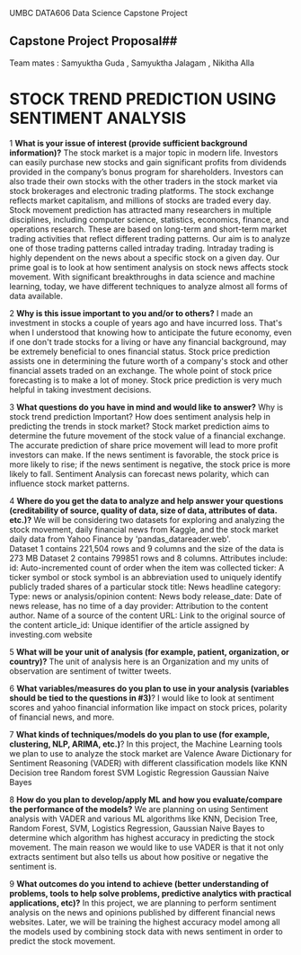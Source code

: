 UMBC DATA606 Data Science Capstone Project
## Capstone Project Proposal##

Team mates : Samyuktha Guda , Samyuktha Jalagam , Nikitha Alla

# STOCK TREND PREDICTION USING SENTIMENT ANALYSIS #
 
1 **What is your issue of interest (provide sufficient background information)?**
The stock market is a major topic in modern life. Investors can easily purchase new stocks and gain significant profits from dividends provided in the company’s bonus program for shareholders. Investors can also trade their own stocks with the other traders in the stock market via stock brokerages and electronic trading platforms. The stock exchange reflects market capitalism, and millions of stocks are traded every day. Stock movement prediction has attracted many researchers in multiple disciplines, including computer science, statistics, economics, finance, and operations research. These are based on long-term and short-term market trading activities that reflect different trading patterns. Our aim is to analyze one of those trading patterns called intraday trading. Intraday trading is highly dependent on the news about a specific stock on a given day. Our prime goal is to look at how sentiment analysis on stock news affects stock movement. With significant breakthroughs in data science and machine learning, today, we have different techniques to analyze almost all forms of data available.

2 **Why is this issue important to you and/or to others?**
I made an investment in stocks a couple of years ago and have incurred loss. That's when I understood that knowing how to anticipate the future economy, even if one don't trade stocks for a living or have any financial background, may be extremely beneficial to ones financial status. Stock price prediction assists one in determining the future worth of a company's stock and other financial assets traded on an exchange. The whole point of stock price forecasting is to make a lot of money. Stock price prediction is very much helpful in taking investment decisions.

3 **What questions do you have in mind and would like to answer?**
Why is stock trend  prediction Important?
How does sentiment analysis help in predicting the trends in stock market?
Stock market prediction aims to determine the future movement of the stock value of a financial exchange. The accurate prediction of share price movement will lead to more profit investors can make. If the news sentiment is favorable, the stock price is more likely to rise; if the news sentiment is negative, the stock price is more likely to fall. Sentiment Analysis can forecast news polarity, which can influence stock market patterns.

4 **Where do you get the data to analyze and help answer your questions (creditability of source, quality of data, size of data, attributes of data. etc.)?**
We will be considering two datasets for exploring and analyzing the stock movement, daily financial news from Kaggle, and the stock market daily data from Yahoo Finance by 'pandas_datareader.web'.  
Dataset 1 contains 221,504 rows and 9 columns and the size of the data is 273 MB
Dataset 2 contains 799851 rows and 8 columns.
Attributes include:
id: Auto-incremented count of order when the item was collected
ticker: A ticker symbol or stock symbol is an abbreviation used to uniquely identify publicly traded shares of a particular stock
title: News headline
category: Type: news or analysis/opinion
content: News body
release_date: Date of news release, has no time of a day
provider: Attribution to the content author. Name of a source of the content
URL: Link to the original source of the content
article_id: Unique identifier of the article assigned by investing.com website

5 **What will be your unit of analysis (for example, patient, organization, or country)?**
The unit of analysis here is an Organization and my units of observation are sentiment of twitter tweets.

6 **What variables/measures do you plan to use in your analysis (variables should be tied to the questions in #3)**?
I would like to look at sentiment scores and yahoo financial information like impact on stock prices, polarity of financial news, and more.

7 **What kinds of techniques/models do you plan to use (for example, clustering, NLP, ARIMA, etc.)**?
In this project, the Machine Learning tools we plan to use to analyze the stock market are Valence Aware Dictionary for Sentiment Reasoning (VADER) with different classification models like
KNN
Decision tree
Random forest 
SVM
Logistic Regression 
Gaussian Naive Bayes

8 **How do you plan to develop/apply ML and how you evaluate/compare the performance of the models?**
We are planning on using Sentiment analysis with VADER  and various ML  algorithms like KNN, Decision Tree, Random Forest, SVM, Logistics Regression, Gaussian Naive Bayes to determine which algorithm has highest accuracy in predicting the stock movement. The main reason we would like to use  VADER is that it not only extracts sentiment but also tells us about how positive or negative the sentiment is. 
 
 9 **What outcomes do you intend to achieve (better understanding of problems, tools to help solve problems, predictive analytics with practical applications, etc)?**
In this project, we are planning to perform sentiment analysis on the news and opinions published by different financial news websites. Later, we will be training the highest accuracy model among all the models used by combining stock data with news sentiment in order to predict the stock movement.
